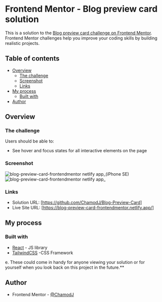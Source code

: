 # Frontend Mentor - Blog preview card solution

This is a solution to the [Blog preview card challenge on Frontend Mentor](https://www.frontendmentor.io/challenges/blog-preview-card-ckPaj01IcS). Frontend Mentor challenges help you improve your coding skills by building realistic projects. 

## Table of contents

- [Overview](#overview)
  - [The challenge](#the-challenge)
  - [Screenshot](#screenshot)
  - [Links](#links)
- [My process](#my-process)
  - [Built with](#built-with)
- [Author](#author)

## Overview

### The challenge

Users should be able to:

- See hover and focus states for all interactive elements on the page

### Screenshot

![blog-preview-card-frontendmentor netlify app_(iPhone SE)](https://github.com/ChamodJ/Blog-Preview-Card/assets/121800679/0a4f55b4-293c-42b0-8040-4f82d0144c1b)
![blog-preview-card-frontendmentor netlify app_](https://github.com/ChamodJ/Blog-Preview-Card/assets/121800679/37521961-9ba7-418d-843f-d81f48c6df71)

### Links

- Solution URL: [https://github.com/ChamodJ/Blog-Preview-Card]
- Live Site URL: [https://blog-preview-card-frontendmentor.netlify.app/]

## My process

### Built with

- [React](https://reactjs.org/) - JS library
- [TailwindCSS](https://tailwindcss.com/) -CSS Framework

e. These could come in handy for anyone viewing your solution or for yourself when you look back on this project in the future.**

## Author
- Frontend Mentor - [@ChamodJ](https://www.frontendmentor.io/profile/ChamodJ)
